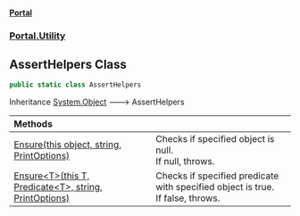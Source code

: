 #### [Portal](index.md 'index')
### [Portal.Utility](Portal.Utility.md 'Portal.Utility')

## AssertHelpers Class

```csharp
public static class AssertHelpers
```

Inheritance [System.Object](https://docs.microsoft.com/en-us/dotnet/api/System.Object 'System.Object') &#129106; AssertHelpers

| Methods | |
| :--- | :--- |
| [Ensure(this object, string, PrintOptions)](AssertHelpers.Ensure(thisobject,string,PrintOptions).md 'Portal.Utility.AssertHelpers.Ensure(this object, string, Portal.Printing.PrintOptions)') | Checks if specified object is null.<br/>If null, throws. |
| [Ensure&lt;T&gt;(this T, Predicate&lt;T&gt;, string, PrintOptions)](AssertHelpers.Ensure_T_(thisT,Predicate_T_,string,PrintOptions).md 'Portal.Utility.AssertHelpers.Ensure<T>(this T, System.Predicate<T>, string, Portal.Printing.PrintOptions)') | Checks if specified predicate with specified object is true.<br/>If false, throws. |
